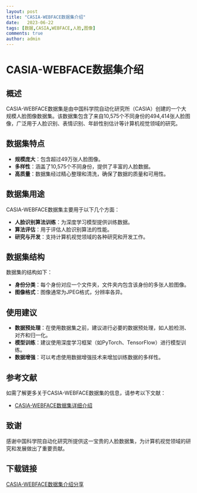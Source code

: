 ```yaml
---
layout: post
title: "CASIA-WEBFACE数据集介绍"
date:   2023-06-22
tags: [数据,CASIA,WEBFACE,人脸,图像]
comments: true
author: admin
---
```

# CASIA-WEBFACE数据集介绍

## 概述
CASIA-WEBFACE数据集是由中国科学院自动化研究所（CASIA）创建的一个大规模人脸图像数据集。该数据集包含了来自10,575个不同身份的494,414张人脸图像，广泛用于人脸识别、表情识别、年龄性别估计等计算机视觉领域的研究。

## 数据集特点
- **规模庞大**：包含超过49万张人脸图像。
- **多样性**：涵盖了10,575个不同身份，提供了丰富的人脸数据。
- **高质量**：数据集经过精心整理和清洗，确保了数据的质量和可用性。

## 数据集用途
CASIA-WEBFACE数据集主要用于以下几个方面：
- **人脸识别算法训练**：为深度学习模型提供训练数据。
- **算法评估**：用于评估人脸识别算法的性能。
- **研究与开发**：支持计算机视觉领域的各种研究和开发工作。

## 数据集结构
数据集的结构如下：
- **身份分类**：每个身份对应一个文件夹，文件夹内包含该身份的多张人脸图像。
- **图像格式**：图像通常为JPEG格式，分辨率各异。

## 使用建议
- **数据预处理**：在使用数据集之前，建议进行必要的数据预处理，如人脸检测、对齐和归一化。
- **模型训练**：建议使用深度学习框架（如PyTorch、TensorFlow）进行模型训练。
- **数据增强**：可以考虑使用数据增强技术来增加训练数据的多样性。

## 参考文献
如需了解更多关于CASIA-WEBFACE数据集的信息，请参考以下文献：
- [CASIA-WEBFACE数据集详细介绍](https://blog.csdn.net/weixin_39873397/article/details/83004664)

## 致谢
感谢中国科学院自动化研究所提供这一宝贵的人脸数据集，为计算机视觉领域的研究和发展做出了重要贡献。

## 下载链接

[CASIA-WEBFACE数据集介绍分享](https://pan.quark.cn/s/8e7ae718d1ed)